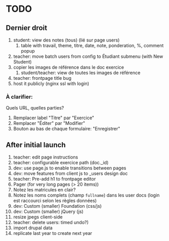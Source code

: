 # TODO

## Dernier droit
1. student: view des notes (tous) (lié sur page users)
   1. table with travail, theme, titre, date, note, ponderation, %, comment popup
1. teacher: move batch users from config to Étudiant submenu (with New Student)
1. copier les images de référence dans le doc exercice
   1. student/teacher: view de toutes les images de référence
1. teacher: frontpage title bug
1. host it publicly (nginx ssl with login)

### À clarifier:
Quels URL, quelles parties?

1. Remplacer label "Titre" par "Exercice"
1. Remplacer "Éditer" par "Modifier"
1. Bouton au bas de chaque formulaire: "Enregistrer"

## After initial launch
1. teacher: edit page instructions
1. teacher: configurable exercice path (doc._id)
1. dev: use page.js to enable transitions between pages
1. dev: move features from client js to _users design doc
1. teacher: Pre-add h1 to frontpage editor
1. Pager (for very long pages (> 20 items))
1. Notez les matricules en clair?
1. Notez les noms complets (champ ```fullname```)
dans les user docs (login est raccourci selon les règles données)
1. dev: Custom (smaller) Foundation (css/js)
1. dev: Custom (smaller) jQuery (js)
1. resize jpegs client-side
1. teacher: delete users: timed undo?)
1. import drupal data
1. replicate last year to create next year
